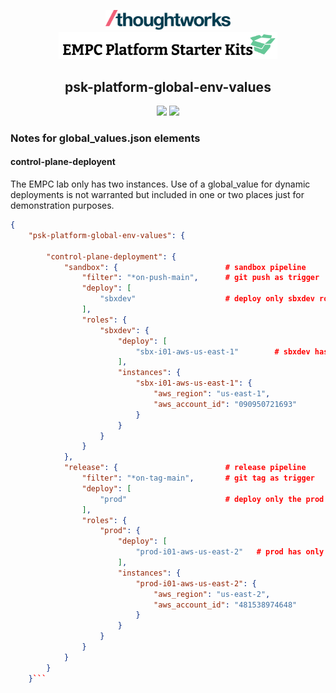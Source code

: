 <div align="center">
	<p>
	<img alt="Thoughtworks Logo" src="https://raw.githubusercontent.com/ThoughtWorks-DPS/static/master/thoughtworks_flamingo_wave.png?sanitize=true" width=200 /><br />
	<img alt="DPS Title" src="https://raw.githubusercontent.com/ThoughtWorks-DPS/static/master/EMPCPlatformStarterKitsImage.png?sanitize=true" width=350/><br />
	<h2>psk-platform-global-env-values</h2>
	<a href="https://opensource.org/licenses/MIT"><img src="https://img.shields.io/github/license/ThoughtWorks-DPS/psk-platform-global-env-values"></a> <a href="https://aws.amazon.com"><img src="https://img.shields.io/badge/-deployed-blank.svg?style=social&logo=amazon"></a>
	</p>
</div>

### Notes for global_values.json elements

#### control-plane-deployent

The EMPC lab only has two instances. Use of a global_value for dynamic deployments is not warranted but included in one or two places just for demonstration purposes.

```json
{
    "psk-platform-global-env-values": {

        "control-plane-deployment": {
            "sandbox": {                        # sandbox pipeline
                "filter": "*on-push-main",      # git push as trigger
                "deploy": [
                    "sbxdev"                    # deploy only sbxdev role
                ],
                "roles": {
                    "sbxdev": {
                        "deploy": [
                            "sbx-i01-aws-us-east-1"        # sbxdev has only 1 instance
                        ],
                        "instances": {
                            "sbx-i01-aws-us-east-1": {
                                "aws_region": "us-east-1",
                                "aws_account_id": "090950721693"
                            }
                        }
                    }
                }
            },
            "release": {                        # release pipeline
                "filter": "*on-tag-main",       # git tag as trigger
                "deploy": [
                    "prod"                      # deploy only the prod role
                ], 
                "roles": {
                    "prod": {            
                        "deploy": [
                            "prod-i01-aws-us-east-2"   # prod has only 1 instance
                        ],
                        "instances": {
                            "prod-i01-aws-us-east-2": {
                                "aws_region": "us-east-2",
                                "aws_account_id": "481538974648"
                            }
                        }
                    }
                }
            }
        }
    }```
